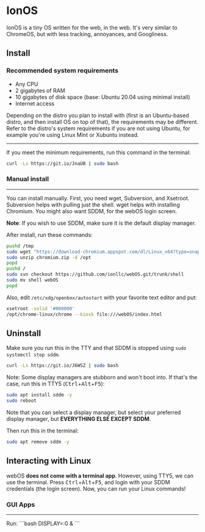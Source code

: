 # IonOS
IonOS is a tiny OS written for the web, in the web. It's very similar to ChromeOS, but with less tracking, annoyances, and Googliness.
## Install
### Recommended system requirements
- Any CPU
- 2 gigabytes of RAM
- 10 gigabytes of disk space (base: Ubuntu 20.04 using minimal install)
- Internet access

Depending on the distro you plan to install with (first is an Ubuntu-based distro, and then install OS on top of that), the requirements may be different. Refer to the distro's system requirements if you are not using Ubuntu, for example you're using Linux Mint or Xubuntu instead.
<hr>

If you meet the minimum requirements, run this command in the terminal:

```bash
curl -Ls https://git.io/JnaUB | sudo bash
```

### Manual install
<hr>
You can install manually. First, you need wget, Subversion, and Xsetroot. Subversion helps with pulling just the shell. wget helps with installing Chromium. You might also want SDDM, for the webOS login screen.

**Note**: If you wish to use SDDM, make sure it is the default display manager.

After install, run these commands:
```bash
pushd /tmp
sudo wget "https://download-chromium.appspot.com/dl/Linux_x64?type=snapshots" -O /tmp/chromium.zip
sudo unzip chromium.zip -d /opt
popd
pushd /
sudo svn checkout https://github.com/ionllc/webOS.git/trunk/shell
sudo mv shell webOS
popd
```
Also, edit `/etc/xdg/openbox/autostart` with your favorite text editor and put:
```bash
xsetroot -solid '#000000'
/opt/chrome-linux/chrome --kiosk file:///webOS/index.html
```

## Uninstall

Make sure you run this in the TTY and that SDDM is stopped using `sudo systemctl stop sddm`.

```bash
curl -Ls https://git.io/J6WSZ | sudo bash
```

Note: Some display managers are stubborn and won't boot into. If that's the case, run this in TTY5 (<kbd>Ctrl</kbd>+<kbd>Alt</kbd>+<kbd>F5</kbd>):

```bash
sudo apt install sddm -y
sudo reboot
```

Note that you can select a display manager, but select your preferred display manager, but **EVERYTHING ELSE EXCEPT SDDM**.

Then run this in the terminal:
```bash
sudo apt remove sddm -y
```

## Interacting with Linux
webOS **does not come with a terminal app**. However, using TTY5, we can use the terminal. Press <kbd>Ctrl</kbd>+<kbd>Alt</kbd>+<kbd>F5</kbd>, and login with your SDDM credentials (the login screen). Now, you can run your Linux commands!
### GUI Apps
<hr>
Run:
```bash
DISPLAY=:0 <gui app> &
```
